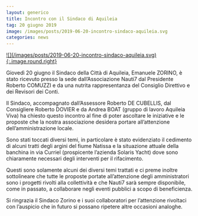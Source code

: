 ```yaml
---
layout: generico
title: Incontro con il Sindaco di Aquileia
tag: 20 giugno 2019
image: /images/posts/2019-06-20-incontro-sindaco-aquileia.svg
categories: news
---
```


<a href="/images/posts/2019-06-20-incontro-sindaco-aquileia.svg" target="_blank">
![](/images/posts/2019-06-20-incontro-sindaco-aquileia.svg){:.image.round.right}
</a>

Giovedì 20 giugno il Sindaco della Città di Aquileia, Emanuele ZORINO, è stato ricevuto presso la sede dall’Associazione Nauti7 dal Presidente Roberto COMUZZI e da una nutrita rappresentanza del Consiglio Direttivo e dei Revisori dei Conti.

Il Sindaco, accompagnato dall’Assessore Roberto DE CUBELLIS, dal Consigliere Roberto DOVIER e da Andrea BOAT (gruppo di lavoro Aquileia Viva) ha chiesto questo incontro al fine di poter ascoltare le iniziative e le proposte che la nostra associazione desidera portare all’attenzione dell’amministrazione locale.

Sono stati toccati diversi temi, in particolare è stato evidenziato il cedimento di alcuni tratti degli argini del fiume Natissa e la situazione attuale della banchina in via Curriel (prospicente l’azienda Solaris Yacht) dove sono chiaramente necessari degli interventi per il rifacimento.

Questi sono solamente alcuni dei diversi temi trattati e ci preme inoltre sottolineare che tutte le proposte portate all’attenzione degli amministratori sono i progetti rivolti alla collettività e che Nauti7 sarà sempre disponibile, come in passato, a collaborare negli eventi pubblici a scopo di beneficienza.

Si ringrazia il Sindaco Zorino e i suoi collaboratori per l’attenzione rivoltaci con l’auspicio che in futuro si possano ripetere altre occasioni analoghe.
